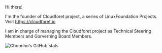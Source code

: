 Hi there!

I'm the founder of Cloudforet project, a series of LinuxFoundation Projects.
Visit https://cloudforet.io

I am in charge of managing the Cloudforet project as Technical Steering Members and Gorverning Board Members.

![Choonho's GitHub stats](https://github-readme-stats.vercel.app/api?username=choonho&show_icons=true&theme=radical)
